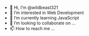 - 👋 Hi, I’m @wildbeast321
- 👀 I’m interested in Web Development
- 🌱 I’m currently learning JavaScript
- 💞️ I’m looking to collaborate on ...
- 📫 How to reach me ...

<!---
wildbeast321/wildbeast321 is a ✨ special ✨ repository because its `README.md` (this file) appears on your GitHub profile.
You can click the Preview link to take a look at your changes.
--->
